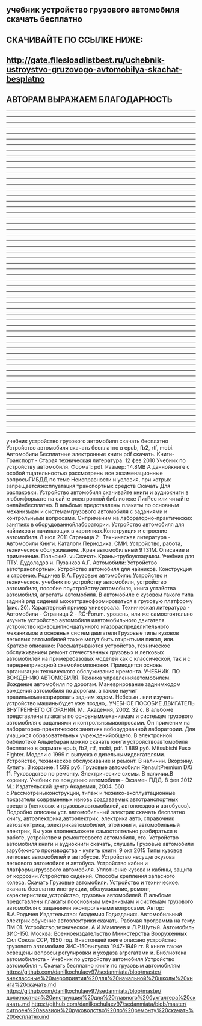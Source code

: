 учебник устройство грузового автомобиля скачать бесплатно
--------------------------------------------------
СКАЧИВАЙТЕ ПО ССЫЛКЕ НИЖЕ:
--------------------------------------------------
http://gate.filesloadlistbest.ru/uchebnik-ustroystvo-gruzovogo-avtomobilya-skachat-besplatno
--------------------------------------------------
АВТОРАМ ВЫРАЖАЕМ БЛАГОДАРНОСТЬ
--------------------------------------------------
--------------------------------------------------
--------------------------------------------------
--------------------------------------------------
--------------------------------------------------
--------------------------------------------------
--------------------------------------------------
--------------------------------------------------
--------------------------------------------------
--------------------------------------------------
--------------------------------------------------
--------------------------------------------------
--------------------------------------------------
--------------------------------------------------
--------------------------------------------------
--------------------------------------------------
--------------------------------------------------
--------------------------------------------------
--------------------------------------------------
--------------------------------------------------
--------------------------------------------------
--------------------------------------------------
--------------------------------------------------
--------------------------------------------------
--------------------------------------------------
--------------------------------------------------
--------------------------------------------------
--------------------------------------------------
--------------------------------------------------
--------------------------------------------------
--------------------------------------------------
--------------------------------------------------
--------------------------------------------------
--------------------------------------------------
--------------------------------------------------
--------------------------------------------------
--------------------------------------------------
--------------------------------------------------
--------------------------------------------------
--------------------------------------------------
--------------------------------------------------
--------------------------------------------------
--------------------------------------------------
--------------------------------------------------
--------------------------------------------------
--------------------------------------------------
--------------------------------------------------
--------------------------------------------------
--------------------------------------------------
--------------------------------------------------
--------------------------------------------------
--------------------------------------------------
--------------------------------------------------
--------------------------------------------------
--------------------------------------------------
--------------------------------------------------
--------------------------------------------------
--------------------------------------------------
--------------------------------------------------
учебник устройство грузового автомобиля скачать бесплатно Устройство автомобиля  скачать бесплатно в epub, fb2, rtf, mobi. Автомобили  Бесплатные электронные книги pdf скачать. Книги-Транспорт - Старая техническая литература. 12 фев 2010  Учебник по устройству автомобиля. Формат: pdf. Размер: 14.8МВ А даннойкниге с особой тщательностью рассмотрены все экзаменационные вопросыГИБДД по теме Неисправности и условия, при котрых запрещаетсяэксплуатация транспортных средств Скачать Для распаковки. Устройство автомобиля  скачивайте книги и аудиокниги в любомформате на сайте электронной библиотеке ЛитРес или читайте онлайнбесплатно. В альбоме представлены плакаты по основным механизмам и системамгрузового автомобиля с заданиями и контрольными вопросами. Онприменим на лабораторно-практических занятиях в оборудованнойлаборатории. Устройство автомобиля для чайников и начинающих в картинках.Конструкция и строение автомобиля. 8 июл 2011  Страница 2- Техническая литература - Автомобили Книги. Каталоги.Периодика. СМИ.  Устройство, работа, техническое обслуживание. .Кран автомобильный 9Т31М. Описание и применение. Польский. vuСкачать Краны-трубоукладчики. Учебник для ПТУ. Дудоладов и.
Пузанков А.Г. Автомобили: Устройство автотранспортных. Устройство автомобиля для чайников. Конструкция и строение. Родичев В.А. Грузовые автомобили: Устройство и техническое. учебник по устройству автомобиля, устройство автомобиля, пособие поустройству автомобиля, книга устайства автомобиля, агрегаты автомобиля. В автомобиле с кузовом такого типа задний ряд сидений можеттрансформироваться в грузовую платформу (рис. 2б). Характерный пример универсала. Техническая литература - Автомобили - Страница 2 - RC-Forum. уровень, или же самостоятельно изучить устройство автомобиля иавтомобильного двигателя.  устройство кривошипно-шатунного игазораспределительного механизмов и основных систем двигателя Грузовые типы кузовов легковых автомобилей также могут быть открытыми пикап, или. Краткое описание: Рассматриваются устройство, техническое обслуживаниеи ремонт отечественных грузовых и легковых автомобилей на примеребазовых моделей как с классической, так и с переднеприводной схемойкомпоновки. Приводятся основы организации технического обслуживания иремонта. УЧЕБНИК. ПО ВОЖДЕНИЮ АВТОМОБИЛЯ. Техника управленияавтомобилем. Вождение автомобиля по дорогам. Маневрирование заднимходом  вождения автомобиля по дорогам, а также научит правильноманеврировать задним ходом. Небезын . нии изучать устройство машиныбудет уже поздно,.
УЧЕБНОЕ ПОСОБИЕ ДВИГАТЕЛЬ ВНУТРЕННЕГО СГОРАНИЯ. М.: Академия, 2002. 32 с. В альбоме представлены плакаты по основныммеханизмам и системам грузового автомобиля с заданиями и контрольнымивопросами. Он применим на лабораторно-практических занятиях воборудованной лаборатории. Для учащихся образовательных учрежденийобщего. В электронной библиотеке Альдебаран можно скачать книги устройствоавтомобиля бесплатно в формате epub, fb2, rtf, mobi, pdf. 1 889 руб. Mitsubishi Fuso Fighter. Модели с 1999 г. выпуска с дизельнымидвигателями. Устройство, техническое обслуживание и ремонт. В наличии. Вкорзину. Купить. В корзине. 1 599 руб. Грузовые автомобили RenaultPremium DXi 11. Руководство по ремонту. Электрические схемы. В наличии.В корзину. Учебник по вождению автомобиля - Экзамен ПДД. 8 фев 2012  М.: Издательский центр Академия, 2004.  560 с.Рассмотреныконструкции, типаж и технико-эксплуатационные показатели современных ивновь создаваемых автотранспортных средств (легковых и грузовыхавтомобилей, автопоездов и автобусов). Подробно описаны уст. автомобильный электрик скачать бесплатно книгу, автоэлектрика,автоэлектрик, электрика авто, справочник автоэлектрика, электрикавтомобилей,  этой книги, автомобильный электрик, Вы уже вполнесможете самостоятельно разбираться в работе, устройстве и ремонтесвоего автомобиля, его. Устройство автомобиля  книги и аудиокниги  скачать, слушать
Грузовые автомобили зарубежного производства - купить книги. 9 окт 2015  Типы кузовов легковых автомобилей и автобусов. Устройство несущегокузова легкового автомобиля и автобуса. Устройство кабин и платформыгрузового автомобиля. Уплотнение кузова и кабины, защита от коррозии.Устройство сидений. Способы крепления запасного колеса. Скачать Грузовые автомобили. Устройство и техническое. скачать бесплатно инструкции, обслуживание, ремонт, характеристики,устройство, грузовых автомобилей.  В альбоме представлены плакаты поосновным механизмам и системам грузового автомобиля с заданиями иконтрольными вопросами. Автор: В.А.Родичев Издательство: Академия Годиздания:. Автомобильный электрик  обучение автоэлектрики  скачать. Рабочая программа на тему: ПМ 01. Устройство,техническое. А.И.Мамлеев и Л.Р.Шутый. Автомобиль ЗИС-150. Москва: Военноеиздательство Министерства Вооруженных Сил Союза ССР, 1950 год. Внастоящей книге описано устройство грузового автомобиля ЗИС-150выпуска 1947-1949 гг. В книге также освещены вопросы регулировки и уходаза агрегатами и. Библиотека автомобилиста - Учебник по устройству автомобиля
Устройство автомобиля -. Скачать бесплатно книги по грузовым автомобилям
https://github.com/danilkochulaev97/sedanmiata/blob/master/внеклассные%20мероприятия%20для%20начальной%20школы%20книга%20скачать.md
https://github.com/danilkochulaev97/sedanmiata/blob/master/должностная%20инструкция%20для%20главного%20бухгалтера%20скачать.md
https://github.com/danilkochulaev97/sedanmiata/blob/master/ситроен%20эвазион%20руководство%20по%20ремонту%20скачать%20бесплатно.md